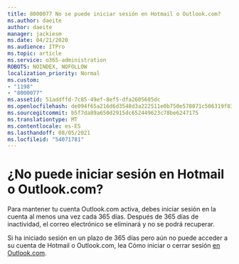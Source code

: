 ```yaml
---
title: 8000077 No se puede iniciar sesión en Hotmail o Outlook.com?
ms.author: daeite
author: daeite
manager: jackiesm
ms.date: 04/21/2020
ms.audience: ITPro
ms.topic: article
ms.service: o365-administration
ROBOTS: NOINDEX, NOFOLLOW
localization_priority: Normal
ms.custom:
- "1198"
- "8000077"
ms.assetid: 51addffd-7c85-49ef-8ef5-dfa2605605dc
ms.openlocfilehash: de094f65a216d6d3548d3a222511e0b750e578071c506319f838550a69e02d29
ms.sourcegitcommit: b5f7da89a650d2915dc652449623c78be6247175
ms.translationtype: MT
ms.contentlocale: es-ES
ms.lasthandoff: 08/05/2021
ms.locfileid: "54071781"
---
```

# <a name="cant-sign-in-to-hotmail-or-outlookcom"></a>¿No puede iniciar sesión en Hotmail o Outlook.com?

Para mantener tu cuenta Outlook.com activa, debes iniciar sesión en la cuenta al menos una vez cada 365 días. Después de 365 días de inactividad, el correo electrónico se eliminará y no se podrá recuperar.
  
Si ha iniciado sesión en un plazo de 365 días pero aún no puede acceder a su cuenta de Hotmail o Outlook.com, lea Cómo iniciar o cerrar sesión [en Outlook.com](https://support.office.com/article/e08eb8ac-ac27-49f4-a400-a47311e1ee7e?wt.mc_id=Office_Outlook_com_Alchemy).
  
